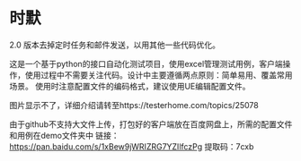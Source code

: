 # 时默

2.0
版本去掉定时任务和邮件发送，以用其他一些代码优化。

这是一个基于python的接口自动化测试项目，使用excel管理测试用例，客户端操作，使用过程中不需要关注代码。设计中主要遵循两点原则：简单易用、覆盖常用场景。
使用时注意配置文件的编码格式，建议使用UE编辑配置文件。

图片显示不了，详细介绍请转至https://testerhome.com/topics/25078

由于github不支持大文件上传，打包好的客户端放在百度网盘上，所需的配置文件和用例在demo文件夹中
链接：https://pan.baidu.com/s/1xBew9jWRIZRG7YZIlfczPg
提取码：7cxb
